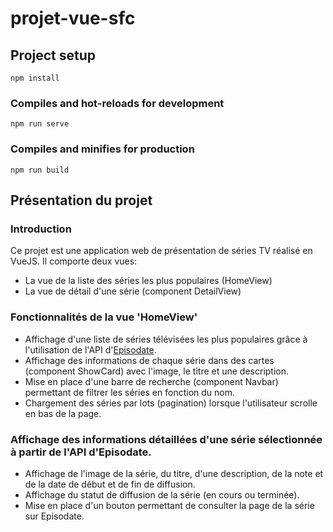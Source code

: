 # projet-vue-sfc
## Project setup
```
npm install
```

### Compiles and hot-reloads for development
```
npm run serve
```

### Compiles and minifies for production
```
npm run build
```
## Présentation du projet

### Introduction
Ce projet est une application web de présentation de séries TV réalisé en VueJS. Il comporte deux vues:
- La vue de la liste des séries les plus populaires (HomeView)
- La vue de détail d'une série (component DetailView)

### Fonctionnalités de la vue 'HomeView'
- Affichage d'une liste de séries télévisées les plus populaires grâce à l'utilisation de l'API d'[Episodate](https://www.episodate.com/api).
- Affichage des informations de chaque série dans des cartes (component ShowCard) avec l'image, le titre et une description.
- Mise en place d'une barre de recherche (component Navbar) permettant de filtrer les séries en fonction du nom.
- Chargement des séries par lots (pagination) lorsque l'utilisateur scrolle en bas de la page.

### Affichage des informations détaillées d'une série sélectionnée à partir de l'API d'Episodate.
- Affichage de l'image de la série, du titre, d'une description, de la note et de la date de début et de fin de diffusion.
- Affichage du statut de diffusion de la série (en cours ou terminée).
- Mise en place d'un bouton permettant de consulter la page de la série sur Episodate.
